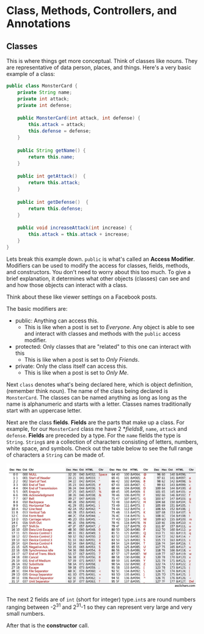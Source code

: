 # Class, Methods, Controllers, and Annotations

## Classes
This is where things get more conceptual. Think of classes like nouns. They are representative of
data person, places, and things. Here's a very basic example of a class:
```java
public class MonsterCard {
    private String name;
    private int attack;
    private int defense;

    public MonsterCard(int attack, int defense) {
        this.attack = attack;
        this.defense = defense;   
    } 

    public String getName() {
        return this.name;
    }

    public int getAttack()  {
        return this.attack;
    }

    public int getDefense()  {
        return this.defense;
    }
 
    public void increaseAttack(int increase) {
        this.attack = this.attack + increase;
    }
}
```

Lets break this example down. `public` is what's called an **Access Modifier**. Modifiers can
 be used to modify the access for classes, fields, methods, and constructors. You don't need to worry 
about this too much. To give a brief explanation, it determines what other objects (classes) can
see and and how those objects can interact with a class.

Think about these like viewer settings on a Facebook posts. 

The basic modifiers are:
- public: Anything can access this.  
    - This is like when a post is set to *Everyone*. Any object is able to see and interact
    with classes and methods with the `public` access modifier.
- protected: Only classes that are "related" to this one can interact with this
    - This is like when a post is set to *Only Friends*. 
- private: Only the class itself can access this.
    - This is like when a post is set to *Only Me*.
    
 Next `class` denotes what's being declared here, which is object definition, (remember think noun).
 The name of the class being declared is `MonsterCard`. The classes can be named anything as long
 as long as the name is alphanumeric and starts with a letter. Classes names traditionally start with
 an uppercase letter.
 
 Next are the class **fields**. **Fields** are the parts that make up a class. For example, for our `MonsterCard` class
 me have 2 **fields8*, `name`, `attack` and `defense`. **Fields** are preceded by a type. For the `name` fields the type
 is `String`. `String`s are a collection of characters consisting of letters, numbers, white space, and symbols. 
 Check out the table below to see the full range of characters a `String` can be made of. 
 
![](pics/ascii.jpg)

The next 2 fields are of `int` (short for integer) type.`int`s are round numbers ranging between -2<sup>31</sup>
and 2<sup>31</sup>-1 so they can represent very large and very small numbers. 
 
 After that is the **constructor** call.
 
  